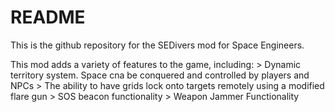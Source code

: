 README
===============

This is the github repository for the SEDivers mod for Space Engineers.

This mod adds a variety of features to the game, including:
    > Dynamic territory system. Space cna be conquered and controlled by players and NPCs
    > The ability to have grids lock onto targets remotely using a modified flare gun
    > SOS beacon functionality
    > Weapon Jammer Functionality
